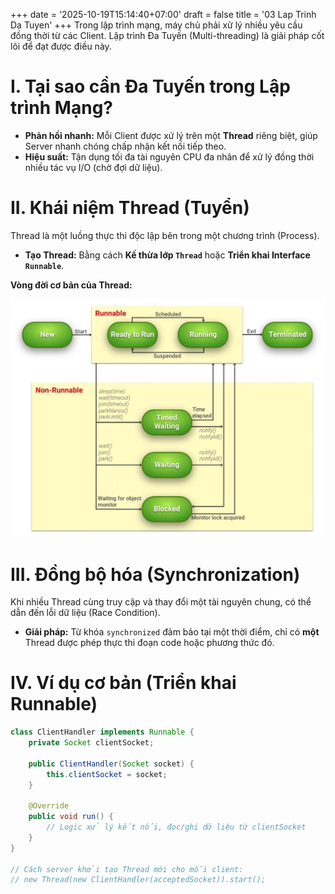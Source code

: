 +++
date = '2025-10-19T15:14:40+07:00'
draft = false
title = '03 Lap Trinh Da Tuyen'
+++
Trong lập trình mạng, máy chủ phải xử lý nhiều yêu cầu đồng thời từ các Client. Lập trình Đa Tuyến (Multi-threading) là giải pháp cốt lõi để đạt được điều này.

# I. Tại sao cần Đa Tuyến trong Lập trình Mạng?
* **Phản hồi nhanh:** Mỗi Client được xử lý trên một **Thread** riêng biệt, giúp Server nhanh chóng chấp nhận kết nối tiếp theo.
* **Hiệu suất:** Tận dụng tối đa tài nguyên CPU đa nhân để xử lý đồng thời nhiều tác vụ I/O (chờ đợi dữ liệu).

# II. Khái niệm Thread (Tuyển)
Thread là một luồng thực thi độc lập bên trong một chương trình (Process).
* **Tạo Thread:** Bằng cách **Kế thừa lớp `Thread`** hoặc **Triển khai Interface `Runnable`**.

**Vòng đời cơ bản của Thread:**

![Vòng đời của Thread](bai3.png)

# III. Đồng bộ hóa (Synchronization)
Khi nhiều Thread cùng truy cập và thay đổi một tài nguyên chung, có thể dẫn đến lỗi dữ liệu (Race Condition).
* **Giải pháp:** Từ khóa `synchronized` đảm bảo tại một thời điểm, chỉ có **một** Thread được phép thực thi đoạn code hoặc phương thức đó.

# IV. Ví dụ cơ bản (Triển khai Runnable)
```java
class ClientHandler implements Runnable {
    private Socket clientSocket;

    public ClientHandler(Socket socket) {
        this.clientSocket = socket;
    }

    @Override
    public void run() {
        // Logic xử lý kết nối, đọc/ghi dữ liệu từ clientSocket
    }
}

// Cách server khởi tạo Thread mới cho mỗi client:
// new Thread(new ClientHandler(acceptedSocket)).start();